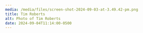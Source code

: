 ```yaml
---
media: /media/files/screen-shot-2024-09-03-at-3.49.42-pm.png
title: Tim Roberts
alt: Photo of Tim Roberts
date: 2024-09-04T11:14:00-0500
---
```

